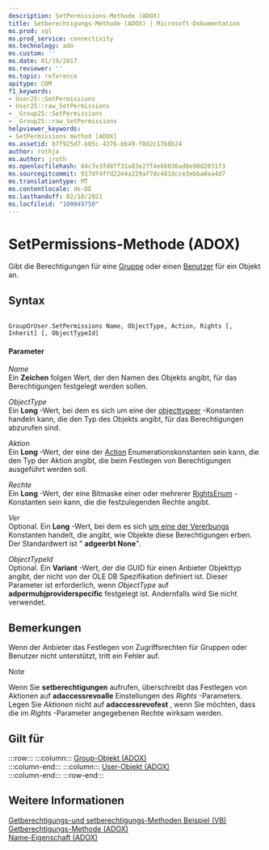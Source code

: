 ```yaml
---
description: SetPermissions-Methode (ADOX)
title: Setberechtigungs-Methode (ADOX) | Microsoft-Dokumentation
ms.prod: sql
ms.prod_service: connectivity
ms.technology: ado
ms.custom: ''
ms.date: 01/19/2017
ms.reviewer: ''
ms.topic: reference
apitype: COM
f1_keywords:
- User25::SetPermissions
- User25::raw_SetPermissions
- _Group25::SetPermissions
- _Group25::raw_SetPermissions
helpviewer_keywords:
- SetPermissions method [ADOX]
ms.assetid: b7f925d7-b05c-4376-bb49-f8d2c17b8b24
author: rothja
ms.author: jroth
ms.openlocfilehash: 84c7e3fd8ff31a83e27f4e66036ad8e90d2031f3
ms.sourcegitcommit: 917df4ffd22e4a229af7dc481dcce3ebba0aa4d7
ms.translationtype: MT
ms.contentlocale: de-DE
ms.lasthandoff: 02/10/2021
ms.locfileid: "100049750"
---
```

# <a name="setpermissions-method-adox"></a>SetPermissions-Methode (ADOX)
Gibt die Berechtigungen für eine [Gruppe](./group-object-adox.md) oder einen [Benutzer](./user-object-adox.md) für ein Objekt an.  
  
## <a name="syntax"></a>Syntax  
  
```  
  
GroupOrUser.SetPermissions Name, ObjectType, Action, Rights [, Inherit] [, ObjectTypeId]  
```  
  
#### <a name="parameters"></a>Parameter  
 *Name*  
 Ein **Zeichen** folgen Wert, der den Namen des Objekts angibt, für das Berechtigungen festgelegt werden sollen.  
  
 *ObjectType*  
 Ein **Long** -Wert, bei dem es sich um eine der [objecttypeer](./objecttypeenum.md) -Konstanten handeln kann, die den Typ des Objekts angibt, für das Berechtigungen abzurufen sind.  
  
 *Aktion*  
 Ein **Long** -Wert, der eine der [Action](./actionenum.md) Enumerationskonstanten sein kann, die den Typ der Aktion angibt, die beim Festlegen von Berechtigungen ausgeführt werden soll.  
  
 *Rechte*  
 Ein **Long** -Wert, der eine Bitmaske einer oder mehrerer [RightsEnum](./rightsenum.md) -Konstanten sein kann, die die festzulegenden Rechte angibt.  
  
 *Ver*  
 Optional. Ein **Long** -Wert, bei dem es sich [um eine der Vererbungs](./inherittypeenum.md) Konstanten handelt, die angibt, wie Objekte diese Berechtigungen erben. Der Standardwert ist " **adgeerbt None**".  
  
 *ObjectTypeId*  
 Optional. Ein **Variant** -Wert, der die GUID für einen Anbieter Objekttyp angibt, der nicht von der OLE DB Spezifikation definiert ist. Dieser Parameter ist erforderlich, wenn *ObjectType* auf **adpermubjproviderspecific** festgelegt ist. Andernfalls wird Sie nicht verwendet.  
  
## <a name="remarks"></a>Bemerkungen  
 Wenn der Anbieter das Festlegen von Zugriffsrechten für Gruppen oder Benutzer nicht unterstützt, tritt ein Fehler auf.  
  
> [!NOTE]
>  Wenn Sie **setberechtigungen** aufrufen, überschreibt das Festlegen von Aktionen auf **adaccessrevoalle** Einstellungen des *Rights* -Parameters. Legen Sie *Aktionen* nicht auf **adaccessrevofest** , wenn Sie möchten, dass die im *Rights* -Parameter angegebenen Rechte wirksam werden.  
  
## <a name="applies-to"></a>Gilt für  

:::row:::
    :::column:::
        [Group-Objekt (ADOX)](./group-object-adox.md)  
    :::column-end:::
    :::column:::
        [User-Objekt (ADOX)](./user-object-adox.md)  
    :::column-end:::
:::row-end:::

## <a name="see-also"></a>Weitere Informationen  
 [Getberechtigungs-und setberechtigungs-Methoden Beispiel (VB)](./getpermissions-and-setpermissions-methods-example-vb.md)   
 [Getberechtigungs-Methode (ADOX)](./getpermissions-method-adox.md)   
 [Name-Eigenschaft (ADOX)](./name-property-adox.md)